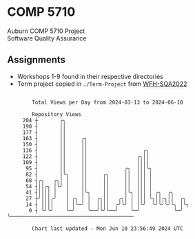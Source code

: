 # COMP 5710
Auburn COMP 5710 Project  
Software Quality Assurance

## Assignments
- Workshops 1-9 found in their respective directories
- Term project copied in `./Term-Project` from [WFH-SQA2022](https://github.com/wumphlett/WFH-SQA2022-AUBURN)

```

        Total Views per Day from 2024-03-13 to 2024-06-10

        Repository Views
     204 ┼       ╭╮
     190 ┤       ││
     177 ┤       ││
     163 ┤       ││     ╭╮
     150 ┤       ││     ││
     136 ┤       ││     ││                  ╭╮
     122 ┤       ││     ││                ╭╮││
     109 ┤       ││     ││                ││││
      95 ┤       ││     ││            ╭╮  │││╰╮
      82 ┤       │╰╮    ││     ╭╮     ││  │││ │
      68 ┤╭╮   ╭╮│ │    ││     ││     ││  │││ │
      54 ┤││╭╮ │╰╯ │    ││     ││     ││  │││ │
      41 ┤││││ │   │    │╰╮    ││     │╰╮ │││ │ ╭╮  ╭╮
      27 ┼╯│││╭╯   │ ╭╮ │ │  ╭╮││   ╭╮│ │ │││ ╰╮││╭╮││  ╭╮
      14 ┤ ││││    │ │╰─╯ │  ││││  ╭╯╰╯ │ │╰╯  ╰╯╰╯╰╯╰╮ │╰╮
       0 ┤ ╰╯╰╯    ╰─╯    ╰──╯╰╯╰──╯    ╰─╯           ╰─╯ ╰────────────────────────────────────────

        Chart last updated - Mon Jun 10 23:56:49 2024 UTC
        
```
